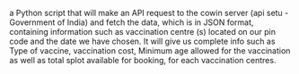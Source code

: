 a Python script that will make an API request to the cowin server (api setu - Government of India) and fetch the data, which is in JSON format, containing information such as vaccination centre (s) located on our pin code and the date we have chosen. It will give us complete info such as Type of vaccine, vaccination cost, Minimum age allowed for the vaccination as well as total splot available for booking, for each vaccination centres.
